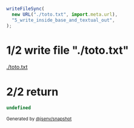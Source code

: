 ```js
writeFileSync(
  new URL("./toto.txt", import.meta.url),
  "5_write_inside_base_and_textual_out",
);
```

# 1/2 write file "./toto.txt"

[./toto.txt](./5_write_inside_base_and_textual_out/toto.txt)

# 2/2 return

```js
undefined
```

<sub>
  Generated by <a href="https://github.com/jsenv/core/tree/main/packages/independent/snapshot">@jsenv/snapshot</a>
</sub>